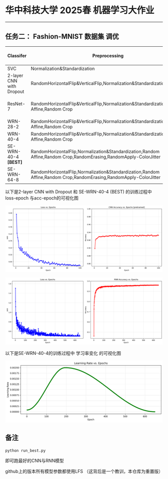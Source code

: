 # 华中科技大学 2025春 机器学习大作业

---

## 任务二： Fashion-MNIST 数据集 调优



| Classifer                | Preprocessing                                                                                                      | Best Acc   | Macro F1 score         | Parameters |
| ------------------------ | ------------------------------------------------------------------------------------------------------------------ | ---------- | ---------------------- | ---------- |
| SVC                      | Normalization&Standardization                                                                                      | 0.8999     | 0.8998                 | ~28.8M     |
| 2-layer CNN with Dropout | RandomHorizontalFlip&VerticalFlip,Normalization&Standardization                                                    | 0.9335     | 0.9333                 | ~824K      |
| ResNet-7                 | RandomHorizontalFlip&VerticalFlip,Normalization&Standardization,Random Affine,Random Crop                          | 0.9300     | \ (Deleted before Cal) | ~184K      |
| WRN-28-2                 | RandomHorizontalFlip&VerticalFlip,Normalization&Standardization,Random Affine,Random Crop                          | 0.9564     | 0.9564                 | ~1.42M     |
| WRN-40-4                 | RandomHorizontalFlip&VerticalFlip,Normalization&Standardization,Random Affine,Random Crop                          | 0.9578     | 0.9577                 | ~8.53M     |
| SE-WRN-40-4 **[BEST]**   | RandomHorizontalFlip,Normalization&Standardization,Random Affine,Random Crop,RandomErasing,RandomApply-ColorJitter | **0.9609** | **0.9609**             | ~8.97M     |
| SE-WRN-64-8              | RandomHorizontalFlip,Normalization&Standardization,Random Affine,Random Crop,RandomErasing,RandomApply-ColorJitter | 0.9595     | 0.9595                 | ~60.9M     |

以下是2-layer CNN with Dropout 和 SE-WRN-40-4 (BEST) 的训练过程中 loss-epoch 与acc-epoch的可视化图

![CNN](./Misc/training_metrics_cnn.png "CNN_Training_Metrics")

![SE-WRN-40-4](./Misc/training_metrics_rnn.png "SE-WRN-TrainingMetrics")



以下是SE-WRN-40-4的训练过程中 学习率变化 的可视化图

![SE-WRN-40-4](./Misc/learning_rate_rnn.png "SE-WRN-LearningRate")

## 备注
`python run_best.py`

即可跑最好的CNN与RNN模型

github上的版本所有模型参数都使用LFS
（这背后是一个教训，本仓库为重置版）

